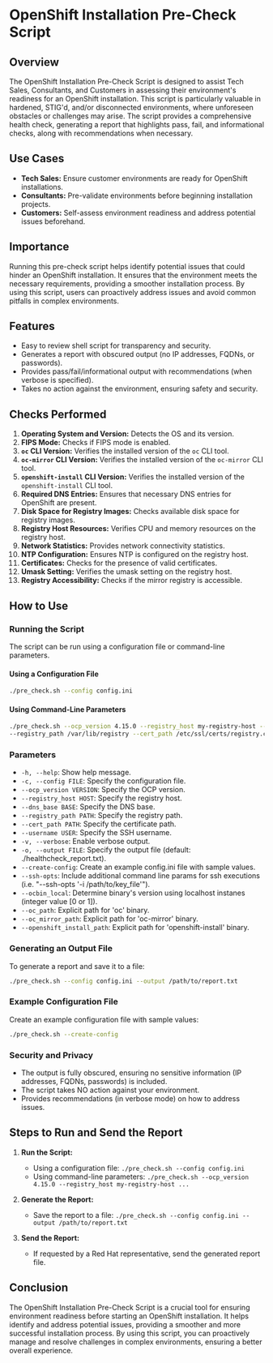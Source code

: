 

# OpenShift Installation Pre-Check Script

## Overview

The OpenShift Installation Pre-Check Script is designed to assist Tech Sales, Consultants, and Customers in assessing their environment's readiness for an OpenShift installation. This script is particularly valuable in hardened, STIG'd, and/or disconnected environments, where unforeseen obstacles or challenges may arise. The script provides a comprehensive health check, generating a report that highlights pass, fail, and informational checks, along with recommendations when necessary.

## Use Cases

- **Tech Sales:** Ensure customer environments are ready for OpenShift installations.
- **Consultants:** Pre-validate environments before beginning installation projects.
- **Customers:** Self-assess environment readiness and address potential issues beforehand.

## Importance

Running this pre-check script helps identify potential issues that could hinder an OpenShift installation. It ensures that the environment meets the necessary requirements, providing a smoother installation process. By using this script, users can proactively address issues and avoid common pitfalls in complex environments.

## Features

- Easy to review shell script for transparency and security.
- Generates a report with obscured output (no IP addresses, FQDNs, or passwords).
- Provides pass/fail/informational output with recommendations (when verbose is specified).
- Takes no action against the environment, ensuring safety and security.

## Checks Performed

1. **Operating System and Version:** Detects the OS and its version.
2. **FIPS Mode:** Checks if FIPS mode is enabled.
3. **`oc` CLI Version:** Verifies the installed version of the `oc` CLI tool.
4. **`oc-mirror` CLI Version:** Verifies the installed version of the `oc-mirror` CLI tool.
5. **`openshift-install` CLI Version:** Verifies the installed version of the `openshift-install` CLI tool.
6. **Required DNS Entries:** Ensures that necessary DNS entries for OpenShift are present.
7. **Disk Space for Registry Images:** Checks available disk space for registry images.
8. **Registry Host Resources:** Verifies CPU and memory resources on the registry host.
9. **Network Statistics:** Provides network connectivity statistics.
10. **NTP Configuration:** Ensures NTP is configured on the registry host.
11. **Certificates:** Checks for the presence of valid certificates.
12. **Umask Setting:** Verifies the umask setting on the registry host.
13. **Registry Accessibility:** Checks if the mirror registry is accessible.

## How to Use

### Running the Script

The script can be run using a configuration file or command-line parameters.

#### Using a Configuration File

```sh
./pre_check.sh --config config.ini
```

#### Using Command-Line Parameters

```sh
./pre_check.sh --ocp_version 4.15.0 --registry_host my-registry-host --dns_base example.com \ 
--registry_path /var/lib/registry --cert_path /etc/ssl/certs/registry.crt --username myuser --verbose
```

### Parameters

- `-h, --help`: Show help message.
- `-c, --config FILE`: Specify the configuration file.
- `--ocp_version VERSION`: Specify the OCP version.
- `--registry_host HOST`: Specify the registry host.
- `--dns_base BASE`: Specify the DNS base.
- `--registry_path PATH`: Specify the registry path.
- `--cert_path PATH`: Specify the certificate path.
- `--username USER`: Specify the SSH username.
- `-v, --verbose`: Enable verbose output.
- `-o, --output FILE`: Specify the output file (default: ./healthcheck_report.txt).
- `--create-config`: Create an example config.ini file with sample values.
- `--ssh-opts`: Include additional command line params for ssh executions (i.e. "--ssh-opts '-i /path/to/key_file'").
- `--ocbin_local`: Determine binary's version using localhost instanes (integer value [0 or 1]).
- `--oc_path`: Explicit path for 'oc' binary.
- `--oc_mirror_path`: Explicit path for 'oc-mirror' binary.
- `--openshift_install_path`: Explicit path for 'openshift-install' binary.

### Generating an Output File

To generate a report and save it to a file:

```sh
./pre_check.sh --config config.ini --output /path/to/report.txt
```

### Example Configuration File

Create an example configuration file with sample values:

```sh
./pre_check.sh --create-config
```

### Security and Privacy

- The output is fully obscured, ensuring no sensitive information (IP addresses, FQDNs, passwords) is included.
- The script takes NO action against your environment.
- Provides recommendations (in verbose mode) on how to address issues.

## Steps to Run and Send the Report

1. **Run the Script:**
   - Using a configuration file: `./pre_check.sh --config config.ini`
   - Using command-line parameters: `./pre_check.sh --ocp_version 4.15.0 --registry_host my-registry-host ...`

2. **Generate the Report:**
   - Save the report to a file: `./pre_check.sh --config config.ini --output /path/to/report.txt`

3. **Send the Report:**
   - If requested by a Red Hat representative, send the generated report file.

## Conclusion

The OpenShift Installation Pre-Check Script is a crucial tool for ensuring environment readiness before starting an OpenShift installation. It helps identify and address potential issues, providing a smoother and more successful installation process. By using this script, you can proactively manage and resolve challenges in complex environments, ensuring a better overall experience.
